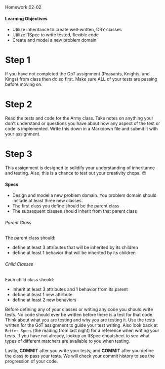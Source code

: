 Homework 02-02

#### Learning Objectives
- Utilize inheritance to create well-written, DRY classes
- Utilize RSpec to write tested, flexible code
- Create and model a new problem domain

# Step 1

If you have not completed the GoT assignment (Peasants, Knights, and Kings) from class then do so first. Make sure ALL of your tests are passing before moving on.

# Step 2
Read the tests and code for the Army class. Take notes on anything your don't understand or questions you have about how any aspect of the test or code is implemented. Write this down in a Markdown file and submit it with your assignment.

# Step 3

This assignment is designed to solidify your understanding of inheritance and testing. Also, this is a chance to test out your creativity chops. :wink:

#### Specs
- Design and model a new problem domain. You problem domain should include at least three new classes.
- The first class you define should be the parent class
- The subsequent classes should inherit from that parent class

###### Parent Class
The parent class should:
- define at least 3 attributes that will be inherited by its children
- define at least 1 behavior that will be inherited by its children

###### Child Classes
Each child class should:
- Inherit at least 3 attributes and 1 behavior from its parent
- define at least 1 new attribute
- define at least 2 new behaviors

Before defining any of your classes or writing any code you should write tests. No code should ever be written before there is a test for that code. Think about what you are testing and why you are testing it. Use the tests written for the GoT assignment to guide your test writing. Also look back at `Better Specs` (the reading from last night) for a reference when writing your tests. If you have not already, lookup an RSpec cheatsheet to see what types of different matchers are available to you when testing.

Lastly, __COMMIT__ after you write your tests, and __COMMIT__ after you define the class to pass your tests. We will check your commit history to see the progression of your code.

